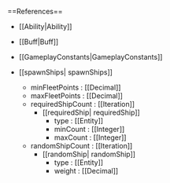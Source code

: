 ==References==
 * [[Ability|Ability]]
 * [[Buff|Buff]]
 * [[GameplayConstants|GameplayConstants]]

 * [[spawnShips| spawnShips]]
   * minFleetPoints : [[Decimal]]
   * maxFleetPoints : [[Decimal]]
   * requiredShipCount : [[Iteration]]
     * [[requiredShip| requiredShip]]
       * type : [[Entity]]
       * minCount : [[Integer]]
       * maxCount : [[Integer]]
   * randomShipCount : [[Iteration]]
     * [[randomShip| randomShip]]
       * type : [[Entity]]
       * weight : [[Decimal]]

